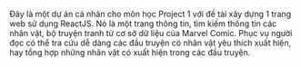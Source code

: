 Đây là một dự án cá nhân cho môn học Project 1 với đề tài xây dựng 1 trang web sử dụng ReactJS. Nó là một trang thông tin, tìm kiếm thông tin các nhân vật, bộ truyện tranh từ cơ sở dữ liệu của Marvel Comic. Phục vụ người đọc có thể tra cứu dễ dàng các đầu truyện có nhân vật yêu thích xuất hiện, hay tổng hợp những nhân vật có xuất hiện trong các đầu truyện.